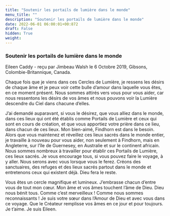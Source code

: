```yaml
---
title: "Soutenir les portails de lumière dans le monde"
menu_title: ""
description: "Soutenir les portails de lumière dans le monde"
date: 2022-06-01 06:00:01+00:872
draft: False
hidden: True
weight:
---
```

### Soutenir les portails de lumière dans le monde

Eileen Caddy - reçu par Jimbeau Walsh le 6 Octobre 2019, Gibsons, Colombie-Britannique, Canada.

Chaque fois que je viens dans ces Cercles de Lumière, je ressens les désirs de chaque âme et je peux voir cette bulle d’amour dans laquelle vous êtes, en ce moment présent. Nous sommes attirés vers vous pour vous aider, car nous ressentons les désirs de vos âmes et nous pouvons voir la Lumière descendre du Ciel dans chacune d’elles.

J’ai demandé auparavant, si vous le désirez, que vous alliez dans le monde, dans ces lieux qui ont été établis comme Portails de Lumière et ceux qui sont en cours de création, et que vous apportiez votre prière dans ce lieu, dans chacun de ces lieux. Mon bien-aimé, Findhorn est dans le besoin. Alors que vous maintenez et réveillez ces lieux sacrés dans le monde entier, je travaille à nouveau pour vous aider, non seulement à Findhorn, mais en Angleterre, sur l’île de Guernesey, en Australie et sur le continent africain. Nous sommes nombreux à travailler pour établir ces Portails de Lumière, ces lieux sacrés. Je vous encourage tous, si vous pouvez faire le voyage, à y aller. Nous serons avec vous lorsque vous le ferez. Créons des sanctuaires, des refuges et des lieux sacrés partout dans le monde et entretenons ceux qui existent déjà. Dieu fera le reste.

Vous êtes un cercle magnifique et lumineux. J’embrasse chacun d’entre vous de tout mon cœur. Mon âme et vos âmes touchent l’âme de Dieu. Dieu nous bénit tous. Comme c’est merveilleux ! Comme nous sommes reconnaissants ! Je suis votre sœur dans l’Amour de Dieu et avec vous dans ce voyage. Que le Créateur remplisse vos âmes en ce jour et pour toujours. Je t’aime. Je suis Eileen.
